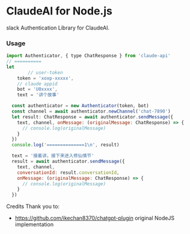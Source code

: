# ClaudeAI for Node.js

slack Authentication Library for ClaudeAI.

### Usage

```js
import Authenticator, { type ChatResponse } from 'claude-api'
// ==========
let
		// user-token
    token = 'xoxp-xxxxx',
    // claude appid
    bot = 'U0xxxx',
    text = '讲个故事'

  const authenticator = new Authenticator(token, bot)
  const channel = await authenticator.newChannel('chat-7890')
  let result: ChatResponse = await authenticator.sendMessage({
    text, channel, onMessage: (originalMessage: ChatResponse) => {
      // console.log(originalMessage)
    }
  })
  console.log('==============1\n', result)

  text = '接着讲，接下来进入修仙情节'
  result = await authenticator.sendMessage({
    text, channel,
    conversationId: result.conversationId,
    onMessage: (originalMessage: ChatResponse) => {
      // console.log(originalMessage)
    }
  })
```

Credits
Thank you to:

- https://github.com/ikechan8370/chatgpt-plugin original NodeJS implementation

